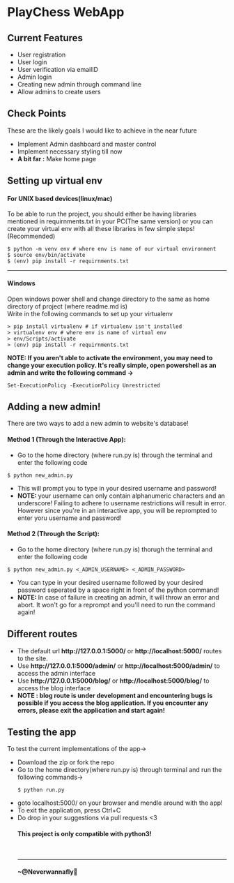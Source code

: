 # PlayChess WebApp

## Current Features
<ul>
    <li>User registration</li>
    <li>User login</li>
    <li>User verification via emailID</li>
    <li>Admin login</li>
    <li>Creating new admin through command line</li>
    <li>Allow admins to create users</li>
</ul>

## Check Points
These are the likely goals I would like to achieve in the near future
<ul>
    <li>Implement Admin dashboard and master control</li>
    <li>Implement necessary styling till now</li>
    <li><strong>A bit far :</strong> Make home page</li>
</ul>

## Setting up virtual env
#### For UNIX based devices(linux/mac)
To be able to run the project, you should either be having libraries mentioned in requirnments.txt in your PC(The same version) or you can create your virtual env with all these libraries in few simple steps! (Recommended)<br>

```
$ python -m venv env # where env is name of our virtual environment
$ source env/bin/activate
$ (env) pip install -r requirnments.txt
```
<hr></hr>

#### Windows 
Open windows power shell and change directory to the same as home directory of project (where readme.md is)<br>
Write in the following commands to set up your virtualenv

```
> pip install virtualenv # if virtualenv isn't installed
> virtualenv env # where env is name of virtual env
> env/Scripts/activate
> (env) pip install -r requirnments.txt
```
<strong>NOTE: If you aren't able to activate the environment, you may need to change your execution policy. It's really simple, open powershell as an admin and write the following command -></strong>
```
Set-ExecutionPolicy -ExecutionPolicy Unrestricted
```

## Adding a new admin!
There are two ways to add a new admin to website's database!
#### Method 1 (Through the Interactive App): 
<ul>
<li>Go to the home directory (where run.py is) through the terminal and enter the following code</li>
</ul>

```
$ python new_admin.py
```

<ul>
    <li>This will prompt you to type in your desired username and password!</li>
<li><strong>NOTE: </strong>your username can only contain alphanumeric characters and an underscore! Failing to adhere to username restrictions will result in error. However since you're in an interactive app, you will be reprompted to enter yoru username and password!</li>
</ul>

#### Method 2 (Through the Script):
<ul>
    <li>Go to the home directory (where run.py is) thorugh the terminal and enter the following code</li>
</ul>

```
$ python new_admin.py <_ADMIN_USERNAME> <_ADMIN_PASSWORD>
```

<ul>
<li>You can type in your desired username followed by your desired password seperated by a space right in front of the python command!</li>
<li><strong>NOTE: </strong>In case of failure in creating an admin, it will throw an error and abort. It won't go for a reprompt and you'll need to run the command again!</li>
</ul>

## Different routes
<ul>
<li>The default url <strong>http://127.0.0.1:5000/</strong> or <strong>http://localhost:5000/</strong> routes to the site.</li>
<li>Use <strong>http://127.0.0.1:5000/admin/</strong> or <strong>http://localhost:5000/admin/</strong> to access the admin interface</li>
<li>Use <strong>http://127.0.0.1:5000/blog/</strong> or 
<strong>http://localhost:5000/blog/</strong> to access the blog interface</li>
<li><strong> NOTE : blog route is under development and encountering bugs is possible if you access the blog application. If you encounter any errors, please exit the application and start again! </strong></li>
</ul>

## Testing the app
To test the current implementations of the app-><br>
<ul>
<li>Download the zip or fork the repo</li>
<li>Go to the home directory(where run.py is) through terminal and run the following commands-></li>

```
$ python run.py
```

<li>goto localhost:5000/ on your browser and mendle around with the app!</li>
<li>To exit the application, press Ctrl+C</li>
<li>Do drop in your suggestions via pull requests <3 </li>

<h4><strong> This project is only compatible with python3! </strong> </h4><br>

<hr>

#### ~@Neverwannafly
